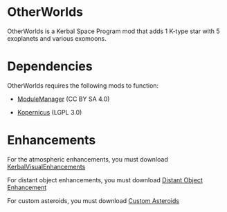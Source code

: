 # OtherWorlds
OtherWorlds is a Kerbal Space Program mod that adds 1 K-type star with 5 exoplanets and various exomoons.

# Dependencies

OtherWorlds requires the following mods to function:

* [ModuleManager](http://forum.kerbalspaceprogram.com/index.php?/topic/50533-130-module-manager-281-june-29th-2017-with-n-cats-physics/) (CC BY SA 4.0)

* [Kopernicus](http://forum.kerbalspaceprogram.com/index.php?/topic/140580-130-kopernicus-release-1-may-27/) (LGPL 3.0)

# Enhancements

For the atmospheric enhancements, you must download [KerbalVisualEnhancements](https://github.com/RangeMachine/KerbalVisualEnhancements/releases)

For distant object enhancements, you must download [Distant Object Enhancement](https://github.com/MOARdV/DistantObject/releases/)

For custom asteroids, you must download [Custom Asteroids](https://github.com/Starstrider42/Custom-Asteroids/releases)
